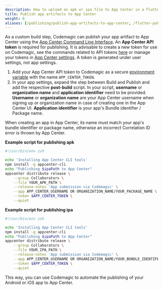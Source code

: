 ```yaml
---
description: How to upload an apk or ipa file to App Center in a Flutter workflow editor post-build script
title: Publish app artifacts to App Center
weight: 6
aliases: [/publishing/publish-app-artifacts-to-app-center, /flutter-publishing/publish-app-artifacts-to-app-center]
---
```


As a custom build step, Codemagic can publish your app artifact to App Center using the [App Center Command Line Interface](https://github.com/microsoft/appcenter-cli). An **App Center API token** is required for publishing. It is advisable to create a new token for use on Codemagic, see the commands related to API tokens [here](https://github.com/microsoft/appcenter-cli#commands) or manage your tokens in [App Center settings](https://appcenter.ms/settings/apitokens). A token is generated under user settings, not app settings. 

1. Add your App Center API token to Codemagic as a secure [environment variable](../building/environment-variables) with the name `APP_CENTER_TOKEN`.
2. In your app settings, expand the step between Build and Publish and add the respective **post-build** script. In your script, **username** or **organization name** and **application identifier** need to be provided. **Username** or **organization name** are your App Center username when signing up or organization name in case of creating one in the App Center UI. **Application identifier** is your app's Bundle identifier / Package name. 

When creating an app in App Center, its name must match your app's bundle identifier or package name, otherwise an incorrect Correlation ID error is thrown by App Center.

**Example script for publishing apk**

```bash
#!/usr/bin/env zsh

echo 'Installing App Center CLI tools'
npm install -g appcenter-cli
echo "Publishing $ipaPath to App Center"
appcenter distribute release \
    --group Collaborators \
    --file YOUR_APK_PATH \
    --release-notes 'App submission via Codemagic' \
    --app APP_CENTER_USERNAME OR ORGANIZATION_NAME/YOUR_PACKAGE_NAME \
    --token $APP_CENTER_TOKEN \
    --quiet
```


**Example script for publishing ipa**

```bash
#!/usr/bin/env zsh

echo 'Installing App Center CLI tools'
npm install -g appcenter-cli
echo "Publishing $ipaPath to App Center"
appcenter distribute release \
    --group Collaborators \
    --file YOUR_IPA_PATH \
    --release-notes 'App submission via Codemagic' \
    --app APP_CENTER_USERNAME OR ORGANIZATION_NAME/YOUR_BUNDLE_IDENTIFER \
    --token $APP_CENTER_TOKEN \
    --quiet
```


This way, you can use Codemagic to automate the publishing of your Android or iOS app to App Center.
